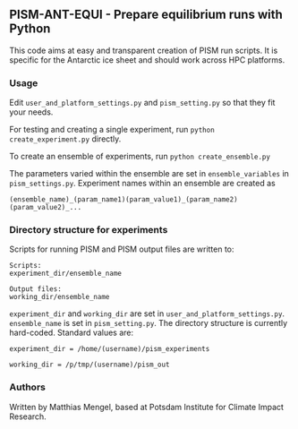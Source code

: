 ## PISM-ANT-EQUI - Prepare equilibrium runs with Python


This code aims at easy and transparent creation of PISM run scripts.
It is specific for the Antarctic ice sheet and should work across HPC platforms.

### Usage
Edit `user_and_platform_settings.py` and `pism_setting.py` so that they
fit your needs.

For testing and creating a single experiment, run
`python create_experiment.py` directly.

To create an ensemble of experiments, run
`python create_ensemble.py`

The parameters varied within the ensemble are set in `ensemble_variables`
in `pism_settings.py`. Experiment names within an ensemble are created as

`(ensemble_name)_(param_name1)(param_value1)_(param_name2)(param_value2)_...`

### Directory structure for experiments

Scripts for running PISM and PISM output files are written to:

```
Scripts:
experiment_dir/ensemble_name

Output files:
working_dir/ensemble_name
```

`experiment_dir` and `working_dir` are set in  `user_and_platform_settings.py`.
`ensemble_name` is set in `pism_setting.py`.
The directory structure is currently hard-coded. Standard values are:

`experiment_dir = /home/(username)/pism_experiments`

`working_dir = /p/tmp/(username)/pism_out`

### Authors
Written by Matthias Mengel, based at Potsdam Institute for Climate Impact Research.

